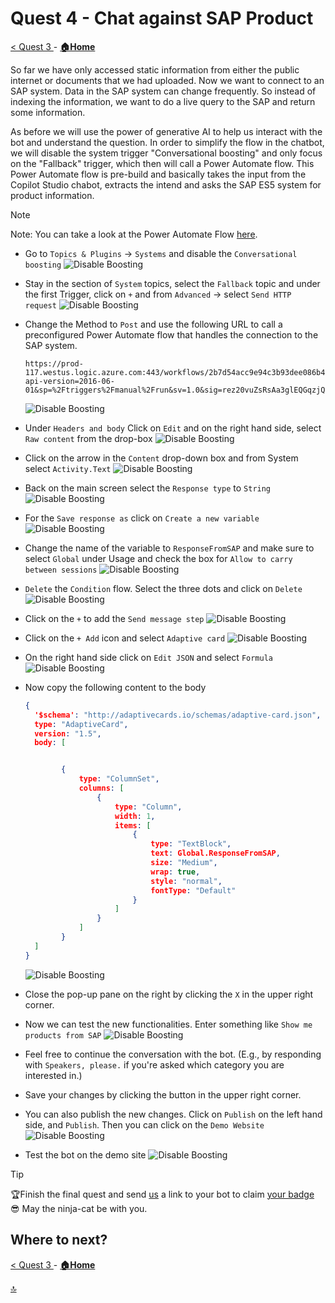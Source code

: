 # Quest 4 - Chat against SAP Product 

[ < Quest 3 ](quest3.md) - **[🏠Home](../README.md)**

So far we have only accessed static information from either the public internet or documents that we had uploaded. Now we want to connect to an SAP system. Data in the SAP system can change frequently. So instead of indexing the information, we want to do a live query to the SAP and return some information. 

As before we will use the power of generative AI to help us interact with the bot and understand the question. In order to simplify the flow in the chatbot, we will disable the system trigger "Conversational boosting" and only focus on the "Fallback" trigger, which then will call a Power Automate flow. 
This Power Automate flow is pre-build and basically takes the input from the Copilot Studio chabot, extracts the intend and asks the SAP ES5 system for product information. 

> [!NOTE]
> Note: You can take a look at the Power Automate Flow [here](../media/quest4/PowerAutomateFlow.png). 


* Go to `Topics & Plugins` -> `Systems` and disable the `Conversational boosting`
![Disable Boosting](../media/quest4/01-DisabledBoosting.png)

* Stay in the section of `System` topics, select the `Fallback` topic and under the first Trigger, click on `+` and from `Advanced` -> select `Send HTTP request`
![Disable Boosting](../media/quest4/02-AddHTTPAction.png)

* Change the Method to `Post` and use the following URL to call a preconfigured Power Automate flow that handles the connection to the SAP system. 
  ```http
  https://prod-117.westus.logic.azure.com:443/workflows/2b7d54acc9e94c3b93dee086b4d28a96/triggers/manual/paths/invoke?api-version=2016-06-01&sp=%2Ftriggers%2Fmanual%2Frun&sv=1.0&sig=rez20vuZsRsAa3glEQGqzjQj5Enn5UELQEQxcFJP2rY
  ```
  ![Disable Boosting](../media/quest4/03-SelectMethod.png)

* Under `Headers and body` Click on `Edit` and on the right hand side, select `Raw content` from the drop-box
![Disable Boosting](../media/quest4/04-SetBody.png)

* Click on the arrow in the `Content` drop-down box and from System select `Activity.Text`
![Disable Boosting](../media/quest4/05-ActivityText.png)

* Back on the main screen select the `Response type` to `String`
![Disable Boosting](../media/quest4/06-StringResponse.png)

* For the `Save response as` click on `Create a new variable`
![Disable Boosting](../media/quest4/07-CreateNewVariables.png)

* Change the name of the variable to `ResponseFromSAP` and make sure to select `Global` under Usage and check the box for `Allow to carry between sessions`
![Disable Boosting](../media/quest4/08-SetResponseFromSAP.png)

* `Delete` the `Condition` flow. Select the three dots and click on `Delete`
![Disable Boosting](../media/quest4/09-DeleteCondition.png)

* Click on the `+` to add the `Send message step`
![Disable Boosting](../media/quest4/10-AddMessage.png)

* Click on the `+ Add` icon and select `Adaptive card`
![Disable Boosting](../media/quest4/11-ChangeAdaptiveCard.png)

* On the right hand side click on `Edit JSON` and select `Formula`
![Disable Boosting](../media/quest4/12-SwitchToFormular.png)

* Now copy the following content to the body 
    ```json
    {
      '$schema': "http://adaptivecards.io/schemas/adaptive-card.json",
      type: "AdaptiveCard",
      version: "1.5",
      body: [
    
    
            {
                type: "ColumnSet",
                columns: [
                    {
                        type: "Column",
                        width: 1,
                        items: [
                            {
                                type: "TextBlock",
                                text: Global.ResponseFromSAP,
                                size: "Medium",
                                wrap: true,
                                style: "normal",
                                fontType: "Default"
                            }
                        ]
                    }
                ]
            }
      ]
    }

    ```

  ![Disable Boosting](../media/quest4/13-PasteACConent.png)

* Close the pop-up pane on the right by clicking the `X` in the upper right corner.

* Now we can test the new functionalities. Enter something like `Show me products from SAP`
    ![Disable Boosting](../media/quest4/14-Test1.png)

* Feel free to continue the conversation with the bot. (E.g., by responding with `Speakers, please.` if you're asked which category you are interested in.)

* Save your changes by clicking the button in the upper right corner.

* You can also publish the new changes. Click on `Publish` on the left hand side, and `Publish`. Then you can click on the `Demo Website` 
    ![Disable Boosting](../media/quest4/16-Publish.png)

* Test the bot on the demo site
   ![Disable Boosting](../media/quest4/17-DemoWebsite.png)

> [!TIP]
>🏆Finish the final quest and send [us](mailto:holger.bruchelt@microsoft.com) a link to your bot to claim [your badge](https://webhostingforconverter.z16.web.core.windows.net/claim-reward-chatgpt.html) 😎 May the ninja-cat be with you.

## Where to next?

[ < Quest 3 ](quest3.md) - **[🏠Home](../README.md)**

[🔝](#)
